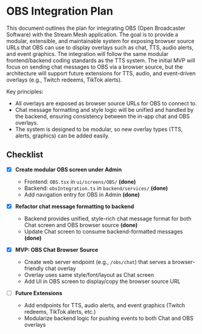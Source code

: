 # OBS Integration Plan

This document outlines the plan for integrating OBS (Open Broadcaster Software) with the Stream Mesh application. The goal is to provide a modular, extensible, and maintainable system for exposing browser source URLs that OBS can use to display overlays such as chat, TTS, audio alerts, and event graphics. The integration will follow the same modular frontend/backend coding standards as the TTS system. The initial MVP will focus on sending chat messages to OBS via a browser source, but the architecture will support future extensions for TTS, audio, and event-driven overlays (e.g., Twitch redeems, TikTok alerts).

Key principles:
- All overlays are exposed as browser source URLs for OBS to connect to.
- Chat message formatting and style logic will be unified and handled by the backend, ensuring consistency between the in-app chat and OBS overlays.
- The system is designed to be modular, so new overlay types (TTS, alerts, graphics) can be added easily.

## Checklist

- [x] **Create modular OBS screen under Admin**
  - Frontend: `OBS.tsx` in `ui/screens/OBS/` **(done)**
  - Backend: `obsIntegration.ts` in `backend/services/` **(done)**
  - Add navigation entry for OBS in Admin **(done)**

- [x] **Refactor chat message formatting to backend**
  - Backend provides unified, style-rich chat message format for both Chat screen and OBS browser source **(done)**
  - Update Chat screen to consume backend-formatted messages **(done)**

- [x] **MVP: OBS Chat Browser Source**
  - Create web server endpoint (e.g., `/obs/chat`) that serves a browser-friendly chat overlay
  - Overlay uses same style/font/layout as Chat screen
  - Add UI in OBS screen to display/copy the browser source URL

- [ ] **Future Extensions**
  - Add endpoints for TTS, audio alerts, and event graphics (Twitch redeems, TikTok alerts, etc.)
  - Modularize backend logic for pushing events to both Chat and OBS overlays
